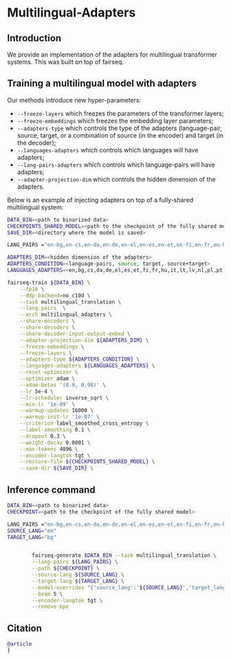 # Multilingual-Adapters

## Introduction

We provide an implementation of the adapters for multilingual transformer systems. This was built on top of fairseq.

## Training a multilingual model with adapters

Our methods introduce new hyper-parameters:

+ `--freeze-layers` which freezes the parameters of the transformer layers;
+ `--freeze-embeddings` which freezes the embedding layer parameters;
+ `--adapters-type` which controls the type of the adapters (language-pair, source, target, or a combination of source (in the encoder) and target (in the decoder);
+ `--languages-adapters` which controls which languages will have adapters;
+ `--lang-pairs-adapters` which controls which language-pairs will have adapters;
+ `--adapter-projection-dim` which controls the hidden dimension of the adapters.

Below is an example of injecting adapters on top of a fully-shared multilingual system:


```bash
DATA_BIN=<path to binarized data>
CHECKPOINTS_SHARED_MODEL=<path to the checkpoint of the fully shared model>
SAVE_DIR=<directory where the model is saved>

LANG_PAIRS ="en-bg,en-cs,en-da,en-de,en-el,en-es,en-et,en-fi,en-fr,en-hu,en-it,en-lt,en-lv,en-nl,en-pl,en-pt,en-ro,en-sk,en-sl,en-sv,en-mt,en-hr,en-ga,bg-en,cs-en,da-en,de-en,el-en,es-en,et-en,fi-en,fr-en,hu-en,it-en,lt-en,lv-en,nl-en,pl-en,pt-en,ro-en,sk-en,sl-en,sv-en,mt-en,hr-en,ga-en"

ADAPTERS_DIM=<hidden dimension of the adapters>
ADAPTERS_CONDITION=<language-pairs, source, target, source+target>
LANGUAGES_ADAPTERS=<en,bg,cs,da,de,el,es,et,fi,fr,hu,it,lt,lv,nl,pl,pt,ro,sk,sl,sv,mt,hr,ga>

fairseq-train ${DATA_BIN} \
    --fp16 \
    --ddp-backend=no_c10d \
    --task multilingual_translation \
    --lang-pairs  \
    --arch multilingual_adapters \
    --share-encoders \
    --share-decoders \
    --share-decoder-input-output-embed \
    --adapter-projection-dim ${ADAPTERS_DIM} \
    --freeze-embeddings \
    --freeze-layers \
    --adapters-type ${ADAPTERS_CONDITION} \
    --languages-adapters ${LANGUAGES_ADAPTERS} \
    --reset-optimizer \
    --optimizer adam \
    --adam-betas '(0.9, 0.98)' \
    --lr 5e-4 \
    --lr-scheduler inverse_sqrt \
    --min-lr '1e-09' \
    --warmup-updates 16000 \
    --warmup-init-lr '1e-07' \
    --criterion label_smoothed_cross_entropy \
    --label-smoothing 0.1 \
    --dropout 0.3 \
    --weight-decay 0.0001 \
    --max-tokens 4096 \
    --encoder-langtok tgt \
    --restore-file ${CHECKPOINTS_SHARED_MODEL} \
    --save-dir ${SAVE_DIR} \
```


## Inference command

```bash
DATA_BIN=<path to binarized data>
CHECKPOINT=<path to the checkpoint of the fully shared model>

LANG_PAIRS ="en-bg,en-cs,en-da,en-de,en-el,en-es,en-et,en-fi,en-fr,en-hu,en-it,en-lt,en-lv,en-nl,en-pl,en-pt,en-ro,en-sk,en-sl,en-sv,en-mt,en-hr,en-ga,bg-en,cs-en,da-en,de-en,el-en,es-en,et-en,fi-en,fr-en,hu-en,it-en,lt-en,lv-en,nl-en,pl-en,pt-en,ro-en,sk-en,sl-en,sv-en,mt-en,hr-en,ga-en"
SOURCE_LANG="en"
TARGET_LANG="bg"


        fairseq-generate $DATA_BIN --task multilingual_translation \
        --lang-pairs ${LANG_PAIRS} \
        --path ${CHECKPOINT} \
        --source-lang ${SOURCE_LANG} \
        --target-lang ${TARGET_LANG} \
        --model-overrides "{'source_lang':'${SOURCE_LANG}','target_lang':'${TARGET_LANG}'}" \
        --beam 5 \
        --encoder-langtok tgt \
        --remove-bpe 
```


## Citation
```bibtex
@article
}
```
